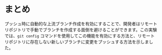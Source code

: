 # まとめ

プッシュ時に自動的な上流ブランチ作成を有効にすることで、開発者はリモートリポジトリで手動でブランチを作成する面倒を避けることができます。この実験では、`git config` コマンドを使用してこの機能を有効にする方法と、リモートリポジトリに存在しない新しいブランチに変更をプッシュする方法を示しました。
